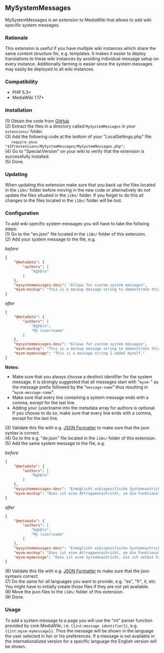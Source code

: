 ## MySystemMessages
MySystemMessages is an extension to MediaWiki that allows to add wiki specific system messages.


### Rationale
This extension is useful if you have multiple wiki instances which share the same content structure for, e.g. templates. It makes it easier to deploy translations to these wiki instances by avoiding individual message setup on every instance. Additionally farming is easier since the system messages may easily be deployed to all wiki instances.


### Compatibility
* PHP 5.3+
* MediaWiki 1.17+


### Installation
(1) Obtain the code from [GitHub](https://github.com/kghbln/MySystemMessages)  
(2) Extract the files in a directory called ``MySystemMessages`` in your ``extensions/`` folder.  
(3) Add the following code at the bottom of your "LocalSettings.php" file:  
&nbsp;&nbsp;&nbsp;&nbsp;&nbsp;``require_once "$IP/extensions/MySystemMessages/MySystemMessages.php";``  
(4) Go to "Special:Version" on your wiki to verify that the extension is successfully installed.  
(5) Done.


### Updating
When updating this extension make sure that you back up the files located in the ``i18n/`` folder before moving in the new code or alternatively do not update the files situated in the ``i18n/`` folder. If you forget to do this all changes to the files located in the ``i18n/`` folder will be lost.


### Configuration
To add wiki specific system messages you will have to take the follwing steps:  
(1) Go to the "en.json" file located in the ``i18n/`` folder of this extension.  
(2) Add your system message to the file, e.g.

*before*
``` json
{
	"@metadata": {
		"authors": [
			"Kghbln"
		]
	},
	"mysystemmessages-desc": "Allows for custom system messages",
	"mysm-mockup": "This is a mockup message string to demonstrate this extension's functionality."
}
```
*after*
``` json
{
	"@metadata": {
		"authors": [
			"Kghbln",
			"My (user)name"
		]
	},
	"mysystemmessages-desc": "Allows for custom system messages",
	"mysm-mockup": "This is a mockup message string to demonstrate this extension's functionality.",
	"mysm-mymessage": "This is a message string I added myself."
}
```
**Notes:**
- Make sure that you always choose a destinct identifier for the system message. It is strongly suggested that all messages start with "``mysm-``" as the message prefix followed by the "``message-name``" thus resulting in "``mysm-message-name``".
- Make sure that every line containing a system message ends with a comma, except for the last line.
- Adding your (user)name into the metadata array for authors is optional. If you choose to do so, make sure that every line ends with a comma, except for the last line.

(3) Validate this file with e.g. [JSON Formatter](http://jsonformatter.curiousconcept.com/) to make sure that the json syntax is correct.  
(4) Go to the e.g. "de.json" file located in the ``i18n/`` folder of this extension.  
(5) Add the same system message to the file, e.g.  

*before*
``` json
{
	"@metadata": {
		"authors": [
			"Kghbln"
		]
	},
	"mysystemmessages-desc": "Ermöglicht wikispezifische Systemnachrichten",
	"mysm-mockup": "Dies ist eine Attrappennachricht, um die Funktionalität dieser Erweiterung darstellen zu können."
}
```
*after*
``` json
{
	"@metadata": {
		"authors": [
			"Kghbln",
			"My (user)name"
		]
	},
	"mysystemmessages-desc": "Ermöglicht wikispezifische Systemnachrichten",
	"mysm-mockup": "Dies ist eine Attrappennachricht, um die Funktionalität dieser Erweiterung darstellen zu können.",
	"mysm-mymessage": "Dies ist eine Systemnachricht, die ich selbst hinzugefügt habe."
}
```
(6) Validate this file with e.g. [JSON Formatter](http://jsonformatter.curiousconcept.com/) to make sure that the json syntaxis correct.  
(7) Do the same for all languages you want to provide, e.g. "es", "fr", it, etc. You might have to initially create those files if they are not yet available.  
(8) Move the json files to the ``i18n/`` folder of this extension.  
(9) Done.


### Usage

To add a system message to a page you will use the "int" parser function provided by core MediaWiki, i.e. ``{{int:message identifier}}``, e.g. ``{{int:mysm-mymessage}}``. Thus the message will be shown in the language the user selected in her or his preferences. If a message is not available in the internationalized version for a specific language the English version will be shown.
